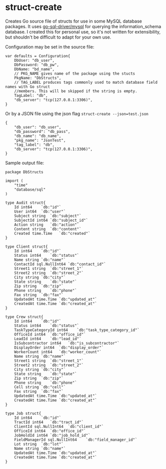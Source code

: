 struct-create
=============

Creates Go source file of structs for use in some MySQL database packages. It uses [go-sql-driver/mysql](https://github.com/go-sql-driver/mysql) for querying the information_schema database. I created this for personal use, so it's not written for extensibility, but shouldn't be difficult to adapt for your own use.

Configuration may be set in the source file:
```
var defaults = Configuration{
	DbUser: "db_user",
	DbPassword: "db_pw",
	DbName: "bd_name",
	// PKG_NAME gives name of the package using the stucts
	PkgName: "DbStructs",
	// TAG_LABEL produces tags commonly used to match database field names with Go struct
	//members. This will be skipped if the string is empty.
	TagLabel: "db",
	"db_server": "tcp(127.0.0.1:3306)",
}
```

Or by a JSON file using the json flag `struct-create --json=test.json`
```
{
	"db_user": "db_user",
	"db_password": "db_pass",
	"db_name": "db_name",
	"pkg_name": "JsonTest",
	"tag_label": "db",
	"db_server": "tcp(127.0.0.1:3306)",
}
```

Sample output file:
```
package DbStructs

import (
	"time"
	"database/sql"
)

type Audit struct{
	Id int64	`db:"id"`
	User int64	`db:"user"`
	Subject string	`db:"subject"`
	SubjectId int64	`db:"subject_id"`
	Action string	`db:"action"`
	Content string	`db:"content"`
	Created time.Time	`db:"created"`
}

type Client struct{
	Id int64	`db:"id"`
	Status int64	`db:"status"`
	Name string	`db:"name"`
	ContactId sql.NullInt64	`db:"contact_id"`
	Street1 string	`db:"street_1"`
	Street2 string	`db:"street_2"`
	City string	`db:"city"`
	State string	`db:"state"`
	Zip string	`db:"zip"`
	Phone string	`db:"phone"`
	Fax string	`db:"fax"`
	UpdatedAt time.Time	`db:"updated_at"`
	CreatedAt time.Time	`db:"created_at"`
}

type Crew struct{
	Id int64	`db:"id"`
	Status int64	`db:"status"`
	TaskTypeCategoryId int64	`db:"task_type_category_id"`
	OfficeId int64	`db:"office_id"`
	LeadId int64	`db:"lead_id"`
	IsSubcontractor int64	`db:"is_subcontractor"`
	DisplayOrder int64	`db:"display_order"`
	WorkerCount int64	`db:"worker_count"`
	Name string	`db:"name"`
	Street1 string	`db:"street_1"`
	Street2 string	`db:"street_2"`
	City string	`db:"city"`
	State string	`db:"state"`
	Zip string	`db:"zip"`
	Phone string	`db:"phone"`
	Cell string	`db:"cell"`
	Fax string	`db:"fax"`
	UpdatedAt time.Time	`db:"updated_at"`
	CreatedAt time.Time	`db:"created_at"`
}

type Job struct{
	Id int64	`db:"id"`
	TractId int64	`db:"tract_id"`
	ClientId sql.NullInt64	`db:"client_id"`
	OfficeId int64	`db:"office_id"`
	JobHoldId int64	`db:"job_hold_id"`
	FieldManagerId sql.NullInt64	`db:"field_manager_id"`
	Lot string	`db:"lot"`
	Name string	`db:"name"`
	UpdatedAt time.Time	`db:"updated_at"`
	CreatedAt time.Time	`db:"created_at"`
}
```